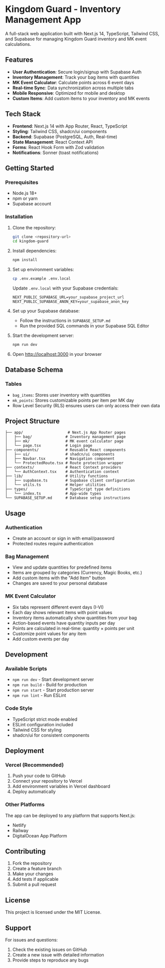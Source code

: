 # Kingdom Guard - Inventory Management App

A full-stack web application built with Next.js 14, TypeScript, Tailwind CSS, and Supabase for managing Kingdom Guard inventory and MK event calculations.

## Features

- **User Authentication**: Secure login/signup with Supabase Auth
- **Inventory Management**: Track your bag items with quantities
- **MK Event Calculator**: Calculate points across 6 event days
- **Real-time Sync**: Data synchronization across multiple tabs
- **Mobile Responsive**: Optimized for mobile and desktop
- **Custom Items**: Add custom items to your inventory and MK events

## Tech Stack

- **Frontend**: Next.js 14 with App Router, React, TypeScript
- **Styling**: Tailwind CSS, shadcn/ui components
- **Backend**: Supabase (PostgreSQL, Auth, Real-time)
- **State Management**: React Context API
- **Forms**: React Hook Form with Zod validation
- **Notifications**: Sonner (toast notifications)

## Getting Started

### Prerequisites

- Node.js 18+ 
- npm or yarn
- Supabase account

### Installation

1. Clone the repository:
   ```bash
   git clone <repository-url>
   cd kingdom-guard
   ```

2. Install dependencies:
   ```bash
   npm install
   ```

3. Set up environment variables:
   ```bash
   cp .env.example .env.local
   ```
   
   Update `.env.local` with your Supabase credentials:
   ```env
   NEXT_PUBLIC_SUPABASE_URL=your_supabase_project_url
   NEXT_PUBLIC_SUPABASE_ANON_KEY=your_supabase_anon_key
   ```

4. Set up your Supabase database:
   - Follow the instructions in `SUPABASE_SETUP.md`
   - Run the provided SQL commands in your Supabase SQL Editor

5. Start the development server:
   ```bash
   npm run dev
   ```

6. Open [http://localhost:3000](http://localhost:3000) in your browser

## Database Schema

### Tables

- `bag_items`: Stores user inventory with quantities
- `mk_points`: Stores customizable points per item per MK day
- Row Level Security (RLS) ensures users can only access their own data

## Project Structure

```
├── app/                    # Next.js App Router pages
│   ├── bag/               # Inventory management page
│   ├── mk/                # MK event calculator page
│   └── page.tsx           # Login page
├── components/            # Reusable React components
│   ├── ui/                # shadcn/ui components
│   ├── Navbar.tsx         # Navigation component
│   └── ProtectedRoute.tsx # Route protection wrapper
├── contexts/              # React Context providers
│   └── AuthContext.tsx    # Authentication context
├── lib/                   # Utility functions
│   ├── supabase.ts        # Supabase client configuration
│   └── utils.ts           # Helper utilities
├── types/                 # TypeScript type definitions
│   └── index.ts           # App-wide types
└── SUPABASE_SETUP.md      # Database setup instructions
```

## Usage

### Authentication
- Create an account or sign in with email/password
- Protected routes require authentication

### Bag Management
- View and update quantities for predefined items
- Items are grouped by categories (Currency, Magic Books, etc.)
- Add custom items with the "Add Item" button
- Changes are saved to your personal database

### MK Event Calculator
- Six tabs represent different event days (I-VI)
- Each day shows relevant items with point values
- Inventory items automatically show quantities from your bag
- Action-based events have quantity inputs per day
- Points are calculated in real-time: quantity × points per unit
- Customize point values for any item
- Add custom events per day

## Development

### Available Scripts

- `npm run dev` - Start development server
- `npm run build` - Build for production
- `npm run start` - Start production server
- `npm run lint` - Run ESLint

### Code Style

- TypeScript strict mode enabled
- ESLint configuration included
- Tailwind CSS for styling
- shadcn/ui for consistent components

## Deployment

### Vercel (Recommended)

1. Push your code to GitHub
2. Connect your repository to Vercel
3. Add environment variables in Vercel dashboard
4. Deploy automatically

### Other Platforms

The app can be deployed to any platform that supports Next.js:
- Netlify
- Railway
- DigitalOcean App Platform

## Contributing

1. Fork the repository
2. Create a feature branch
3. Make your changes
4. Add tests if applicable
5. Submit a pull request

## License

This project is licensed under the MIT License.

## Support

For issues and questions:
1. Check the existing issues on GitHub
2. Create a new issue with detailed information
3. Provide steps to reproduce any bugs

